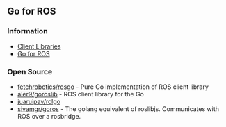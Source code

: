 ## Go for ROS



### Information
- [Client Libraries](http://wiki.ros.org/Client%20Libraries)
- [Go for ROS](https://ubuntu.com/blog/go-for-ros)




### Open Source
- [fetchrobotics/rosgo](https://github.com/fetchrobotics/rosgo) - Pure Go implementation of ROS client library
- [aler9/goroslib](https://github.com/aler9/goroslib) - ROS client library for the Go
- [juaruipav/rclgo](https://github.com/juaruipav/rclgo) 
- [sivamgr/goros](https://github.com/sivamgr/goros) - The golang equivalent of roslibjs. Communicates with ROS over a rosbridge.


